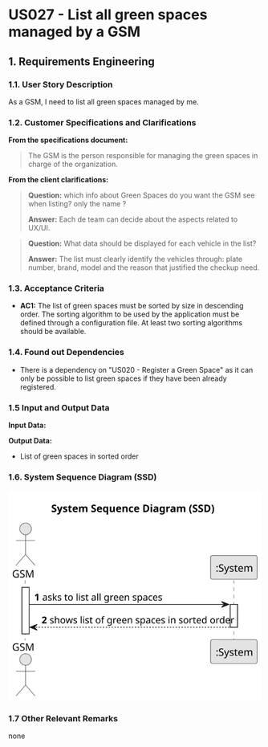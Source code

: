 # US027 - List all green spaces managed by a GSM

## 1. Requirements Engineering

### 1.1. User Story Description

As a GSM, I need to list all green spaces managed by me.

### 1.2. Customer Specifications and Clarifications 

**From the specifications document:**

>  The GSM is the person responsible for managing
the green spaces in charge of the organization.

**From the client clarifications:**

> **Question:** which info about Green Spaces do you want the GSM see when listing? only the name ?
>
> **Answer:** Each de team can decide about the aspects related to UX/UI.

> **Question:** What data should be displayed for each vehicle in the list?
>
> **Answer:** The list must clearly identify the vehicles through: plate number, brand, model and the reason that justified the checkup need.

### 1.3. Acceptance Criteria

* **AC1:** The list of green spaces must be sorted by size in descending order. The sorting algorithm to be used by the application
  must be defined through a configuration file. At least two sorting
  algorithms should be available.

### 1.4. Found out Dependencies

* There is a dependency on "US020 - Register a Green Space" as it can only be possible to list green spaces if they have been already registered.

### 1.5 Input and Output Data

**Input Data:**

**Output Data:**

* List of green spaces in sorted order
### 1.6. System Sequence Diagram (SSD)

![System Sequence Diagram - Alternative One](svg/us027-system-sequence-diagram.svg)

### 1.7 Other Relevant Remarks
none